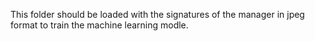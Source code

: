 This folder should be loaded with the signatures of the manager in jpeg format to train the machine learning modle.
